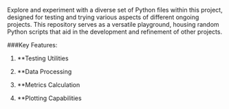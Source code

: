 Explore and experiment with a diverse set of Python files within this project, designed for testing and trying various aspects of different ongoing projects. This repository serves as a versatile playground, housing random Python scripts that aid in the development and refinement of other projects.

###Key Features:

1. **Testing Utilities

2. **Data Processing

3. **Metrics Calculation

4. **Plotting Capabilities